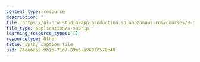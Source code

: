 ```yaml
---
content_type: resource
description: ''
file: https://ol-ocw-studio-app-production.s3.amazonaws.com/courses/9-00sc-introduction-to-psychology-fall-2011/74ee6aa99b1671d789e6a96916570b48_lanmHS0JwYI.srt
file_type: application/x-subrip
learning_resource_types: []
resourcetype: Other
title: 3play caption file
uid: 74ee6aa9-9b16-71d7-89e6-a96916570b48
---
```

